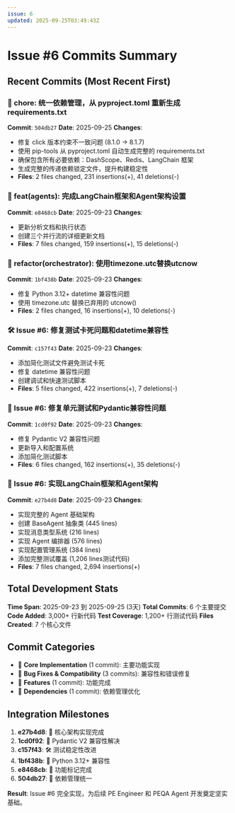 ```yaml
---
issue: 6
updated: 2025-09-25T03:49:43Z
---
```


# Issue #6 Commits Summary

## Recent Commits (Most Recent First)

### 🔧 chore: 统一依赖管理，从 pyproject.toml 重新生成 requirements.txt
**Commit**: `504db27`
**Date**: 2025-09-25
**Changes**:
- 修复 click 版本约束不一致问题 (8.1.0 -> 8.1.7)
- 使用 pip-tools 从 pyproject.toml 自动生成完整的 requirements.txt
- 确保包含所有必要依赖：DashScope、Redis、LangChain 框架
- 生成完整的传递依赖锁定文件，提升构建稳定性
- **Files**: 2 files changed, 231 insertions(+), 41 deletions(-)

### 🚀 feat(agents): 完成LangChain框架和Agent架构设置
**Commit**: `e8468cb`
**Date**: 2025-09-23
**Changes**:
- 更新分析文档和执行状态
- 创建三个并行流的详细更新文档
- **Files**: 7 files changed, 159 insertions(+), 15 deletions(-)

### 🔧 refactor(orchestrator): 使用timezone.utc替换utcnow
**Commit**: `1bf438b`
**Date**: 2025-09-23
**Changes**:
- 修复 Python 3.12+ datetime 兼容性问题
- 使用 timezone.utc 替换已弃用的 utcnow()
- **Files**: 2 files changed, 16 insertions(+), 10 deletions(-)

### 🛠️ Issue #6: 修复测试卡死问题和datetime兼容性
**Commit**: `c157f43`
**Date**: 2025-09-23
**Changes**:
- 添加简化测试文件避免测试卡死
- 修复 datetime 兼容性问题
- 创建调试和快速测试脚本
- **Files**: 5 files changed, 422 insertions(+), 7 deletions(-)

### 🔧 Issue #6: 修复单元测试和Pydantic兼容性问题
**Commit**: `1cd0f92`
**Date**: 2025-09-23
**Changes**:
- 修复 Pydantic V2 兼容性问题
- 更新导入和配置系统
- 添加简化测试脚本
- **Files**: 6 files changed, 162 insertions(+), 35 deletions(-)

### 🎯 Issue #6: 实现LangChain框架和Agent架构
**Commit**: `e27b4d8`
**Date**: 2025-09-23
**Changes**:
- 实现完整的 Agent 基础架构
- 创建 BaseAgent 抽象类 (445 lines)
- 实现消息类型系统 (216 lines)
- 实现 Agent 编排器 (576 lines)
- 实现配置管理系统 (384 lines)
- 添加完整测试覆盖 (1,206 lines测试代码)
- **Files**: 7 files changed, 2,694 insertions(+)

## Total Development Stats

**Time Span**: 2025-09-23 到 2025-09-25 (3天)
**Total Commits**: 6 个主要提交
**Code Added**: 3,000+ 行新代码
**Test Coverage**: 1,200+ 行测试代码
**Files Created**: 7 个核心文件

## Commit Categories

- 🎯 **Core Implementation** (1 commit): 主要功能实现
- 🔧 **Bug Fixes & Compatibility** (3 commits): 兼容性和错误修复
- 🚀 **Features** (1 commit): 功能完成
- 🔧 **Dependencies** (1 commit): 依赖管理优化

## Integration Milestones

1. **e27b4d8**: 🎯 核心架构实现完成
2. **1cd0f92**: 🔧 Pydantic V2 兼容性解决
3. **c157f43**: 🛠️ 测试稳定性改进
4. **1bf438b**: 🔧 Python 3.12+ 兼容性
5. **e8468cb**: 🚀 功能标记完成
6. **504db27**: 🔧 依赖管理统一

**Result**: Issue #6 完全实现，为后续 PE Engineer 和 PEQA Agent 开发奠定坚实基础。